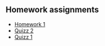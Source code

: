 ## Homework assignments

- [Homework 1](hwk/hw1.zip)
- [Quizz 2](hwk/quizz2.pdf)
- [Quizz 1](hwk/quizz1.pdf)